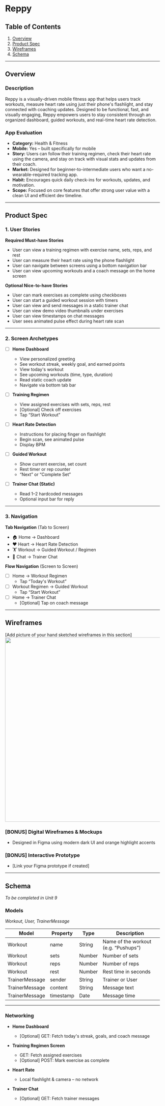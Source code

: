 # Reppy

## Table of Contents

1. [Overview](#Overview)  
2. [Product Spec](#Product-spec)  
3. [Wireframes](#Wireframes)  
4. [Schema](#Schema)  

---

## Overview

### Description

Reppy is a visually-driven mobile fitness app that helps users track workouts, measure heart rate using just their phone's flashlight, and stay connected with coaching updates. Designed to be functional, fast, and visually engaging, Reppy empowers users to stay consistent through an organized dashboard, guided workouts, and real-time heart rate detection.

### App Evaluation

- **Category:** Health & Fitness  
- **Mobile:** Yes – built specifically for mobile  
- **Story:** Users can follow their training regimen, check their heart rate using the camera, and stay on track with visual stats and updates from their coach.  
- **Market:** Designed for beginner-to-intermediate users who want a no-wearable-required tracking app.  
- **Habit:** Encourages quick daily check-ins for workouts, updates, and motivation.  
- **Scope:** Focused on core features that offer strong user value with a clean UI and efficient dev timeline.

---

## Product Spec

### 1. User Stories

**Required Must-have Stories**  
* User can view a training regimen with exercise name, sets, reps, and rest  
* User can measure their heart rate using the phone flashlight  
* User can navigate between screens using a bottom navigation bar  
* User can view upcoming workouts and a coach message on the home screen  

**Optional Nice-to-have Stories**  
* User can mark exercises as complete using checkboxes  
* User can start a guided workout session with timers  
* User can view and send messages in a static trainer chat  
* User can view demo video thumbnails under exercises  
* User can view timestamps on chat messages  
* User sees animated pulse effect during heart rate scan  

---

### 2. Screen Archetypes

- [ ] **Home Dashboard**  
  * View personalized greeting  
  * See workout streak, weekly goal, and earned points  
  * View today's workout  
  * See upcoming workouts (time, type, duration)  
  * Read static coach update  
  * Navigate via bottom tab bar  

- [ ] **Training Regimen**  
  * View assigned exercises with sets, reps, rest  
  * [Optional] Check off exercises  
  * Tap “Start Workout”  

- [ ] **Heart Rate Detection**  
  * Instructions for placing finger on flashlight  
  * Begin scan, see animated pulse  
  * Display BPM  

- [ ] **Guided Workout**  
  * Show current exercise, set count  
  * Rest timer or rep counter  
  * “Next” or “Complete Set”  

- [ ] **Trainer Chat (Static)**  
  * Read 1–2 hardcoded messages  
  * Optional input bar for reply  

---

### 3. Navigation

**Tab Navigation** (Tab to Screen)

* 🏠 Home → Dashboard  
* ❤️ Heart → Heart Rate Detection  
* 🏋️ Workout → Guided Workout / Regimen  
* 💬 Chat → Trainer Chat  

**Flow Navigation** (Screen to Screen)

- [ ] Home → Workout Regimen  
  * Tap “Today's Workout”  
- [ ] Workout Regimen → Guided Workout  
  * Tap “Start Workout”  
- [ ] Home → Trainer Chat  
  * [Optional] Tap on coach message  

---

## Wireframes

[Add picture of your hand sketched wireframes in this section]  
<img src="YOUR_WIREFRAME_IMAGE_URL" width=600>

### [BONUS] Digital Wireframes & Mockups  
- Designed in Figma using modern dark UI and orange highlight accents  

### [BONUS] Interactive Prototype  
- [Link your Figma prototype if created]

---

## Schema 

_To be completed in Unit 9_

### Models  
*Workout, User, TrainerMessage*

| Model | Property | Type     | Description                      |
|-------|----------|----------|----------------------------------|
| Workout | name | String | Name of the workout (e.g. “Pushups”) |
| Workout | sets | Number | Number of sets |
| Workout | reps | Number | Number of reps |
| Workout | rest | Number | Rest time in seconds |
| TrainerMessage | sender | String | Trainer or User |
| TrainerMessage | content | String | Message text |
| TrainerMessage | timestamp | Date | Message time |

---

### Networking

- **Home Dashboard**
  - [Optional] GET: Fetch today's streak, goals, and coach message  

- **Training Regimen Screen**
  - GET: Fetch assigned exercises  
  - [Optional] POST: Mark exercise as complete  

- **Heart Rate**
  - Local flashlight & camera – no network  

- **Trainer Chat**
  - [Optional] GET: Fetch trainer messages  
